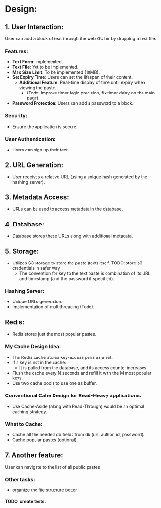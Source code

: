 # Design:

## 1. User Interaction:
User can add a block of text through the web GUI or by dropping a text file.

### Features:
- **Text Form**: Implemented.
- **Text File**: Yet to be implemented.
- **Max Size Limit**: To be implemented (10MB).
- **Set Expiry Time**: Users can set the lifespan of their content.
    - **Additional Feature**: Real-time display of time until expiry when viewing the paste.
        - (Todo: Improve timer logic precision, fix timer delay on the main page).
- **Password Protection**: Users can add a password to a block.

### Security:
- Ensure the application is secure.

### User Authentication:
- Users can sign up their text.

## 2. URL Generation:
- User receives a relative URL (using a unique hash generated by the hashing server).

## 3. Metadata Access:
- URLs can be used to access metadata in the database.

## 4. Database:
- Database stores these URLs along with additional metadata.

## 5. Storage:
- Utilizes S3 storage to store the paste (text) itself.
TODO: store s3 credentials in safer way
    - The convention for key to the text paste is combination of its URL and timestamp (and the password if specified).

### Hashing Server:
- Unique URLs generation.
- Implementation of multithreading (Todo).

## Redis:
- Redis stores just the most popular pastes.

### My Cache Design Idea:
- The Redis cache stores key-access pairs as a set.
- If a key is not in the cache:
    - It is pulled from the database, and its access counter increases.
- Flush the cache every N seconds and refill it with the M most popular keys.
- Use two cache pools to use one as buffer.

### Conventional Cahe Design for Read-Heavy applications:
- Use Cache-Aside (along with Read-Through) would be an optimal caching strategy.

### What to Cache:
- Cache all the needed db fields from db (url, author, id, password).
- Cache popular pastes (optional).

## 7. Another feature:
User can navigate to the list of all public pastes

### Other tasks:
- organize the file structure better

#### TODO: create tests.